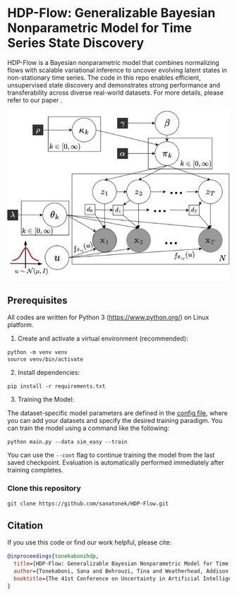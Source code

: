 #  HDP-Flow: Generalizable Bayesian Nonparametric Model for Time Series State Discovery

HDP-Flow is a Bayesian nonparametric model that combines normalizing flows with scalable variational inference to uncover evolving latent states in non-stationary time series. The code in this repo enables efficient, unsupervised state discovery and demonstrates strong performance and transferability across diverse real-world datasets. For more details, please refer to our paper []().

![HDP-Flow Overview](./HDPFlow.jpg)

## Prerequisites

All codes are written for Python 3 (https://www.python.org/) on Linux platform. 

1. Create and activate a virtual environment (recommended):
```
python -m venv venv
source venv/bin/activate
```

2. Install dependencies:
```
pip install -r requirements.txt
```

3. Training the Model:

The dataset-specific model parameters are defined in the [config file](experiment_config.ini), where you can add your datasets and specify the desired training paradigm. You can train the model using a command like the following:

```
python main.py --data sim_easy --train
```

You can use the `--cont` flag to continue training the model from the last saved checkpoint.
Evaluation is automatically performed immediately after training completes.

### Clone this repository
```
git clone https://github.com/sanatonek/HDP-Flow.git
```

## Citation
If you use this code or find our work helpful, please cite:

```bibtex
@inproceedings{tonekabonihdp,
  title={HDP-Flow: Generalizable Bayesian Nonparametric Model for Time Series State Discovery},
  author={Tonekaboni, Sana and Behrouzi, Tina and Weatherhead, Addison and Fox, Emily and Blei, David and Goldenberg, Anna},
  booktitle={The 41st Conference on Uncertainty in Artificial Intelligence}
}


